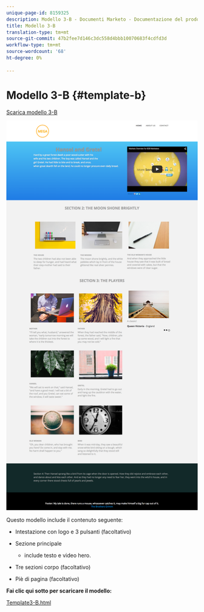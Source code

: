 ```yaml
---
unique-page-id: 8159325
description: Modello 3-B - Documenti Marketo - Documentazione del prodotto
title: Modello 3-B
translation-type: tm+mt
source-git-commit: 47b2fee7d146c3dc558d4bbb10070683f4cdfd3d
workflow-type: tm+mt
source-wordcount: '68'
ht-degree: 0%

---
```



# Modello 3-B {#template-b}

[Scarica modello 3-B](http://docs.marketo.com/download/attachments/8159325/template3-b.html?version=1&amp;modificationdate=1434063541000&amp;api=v2)

![](assets/image2015-6-15-11-3a11-3a30.png)

Questo modello include il contenuto seguente:

* Intestazione con logo e 3 pulsanti (facoltativo)
* Sezione principale

   * include testo e video hero.

* Tre sezioni corpo (facoltativo)
* Piè di pagina (facoltativo)

**Fai clic qui sotto per scaricare il modello:**

[Template3-B.html](http://docs.marketo.com/download/attachments/8159325/template3-b.html?version=1&amp;modificationdate=1434063541000&amp;api=v2)
